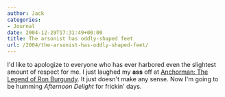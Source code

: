 ```yaml
---
author: Jack
categories:
- Journal
date: 2004-12-29T17:31:49+00:00
title: The arsonist has oddly-shaped feet
url: /2004/the-arsonist-has-oddly-shaped-feet/
---
```


I'd like to apologize to everyone who has ever harbored even the slightest amount of respect for me. I just laughed my **ass** off at [Anchorman: The Legend of Ron Burgundy][1]. It just doesn't make any sense. Now I'm going to be humming _Afternoon Delight_ for frickin' days.

 [1]: http://www.rottentomatoes.com/m/anchorman/
